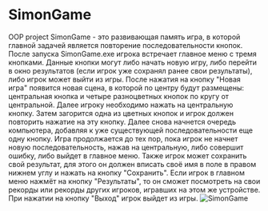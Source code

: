 # SimonGame
OOP project
SimonGame - это развивающая память игра, в которой главной задачей является повторение последовательности кнопок.
После запуска SimonGame.exe игрока встречает главное меню с тремя кнопками. Данные кнопки могут либо начать новую игру, либо перейти в окно результатов (если игрок уже сохранял ранее свои результаты), либо игрок может выйти из игры.
После нажатия на кнопку "Новая игра" появится новая сцена, в которой по центру будут размещены: центральная кнопка и четыре разноцветных кнопок по кругу от центральной.
Далее игроку необходимо нажать на центральную кнопку. Затем загорится одна из цветных кнопок и игрок должен повторить нажатие на эту кнопку. Далее снова начнется очередь компьютера, добавляя к уже существующей последовательности еще одну кнопку.
Игра продолжается до тех пор, пока игрок не начнет новую последовательность, нажав на центральную, либо совершит ошибку, либо выйдет в главное меню.
Также игрок может сохранить свой результат, для этого он должен вписать своё имя в поле в правом нижнем углу и нажать на кнопку "Сохранить".
Если игрок в главном меню нажмёт на кнопку "Результаты", то он сможет посмотреть на свои рекорды или рекорды других игроков, игравших на этом же устройстве.
При нажатии на кнопку "Выход" игрок выйдет из игры.
![SimonGame](https://github.com/Anon4ig-Plovecsky/SimonGame/assets/86836359/21ac347f-c2e5-4e93-8518-eff8aa54fbb4)
